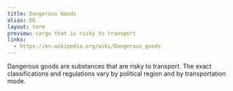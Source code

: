 ```yaml
---
title: Dangerous Goods
alias: DG
layout: term
preview: cargo that is risky to transport
links:
  - https://en.wikipedia.org/wiki/Dangerous_goods
---
```


Dangerous goods are substances that are risky to transport. The exact classifications and regulations vary by political region and by transportation mode.
